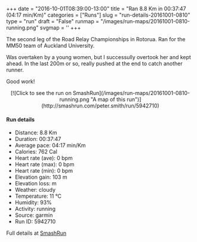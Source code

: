 +++
date = "2016-10-01T08:39:00-13:00"
title = "Ran 8.8 Km in 00:37:47 (04:17 min/Km)"
categories = ["Runs"]
slug = "run-details-20161001-0810"
type = "run"
draft = "False"
runmap = "/images/run-maps/20161001-0810-running.png"
svgmap = '<polyline points="13 94, 8 94, 5 92, 3 90, 4 88, 0 78, 1 73, 2 72, 3 70, 2 66, 2 64, 2 63, 6 59, 5 56, 4 54, 6 52, 6 51, 10 48, 13 47, 15 44, 23 42, 25 40, 28 40, 29 38, 29 38, 33 38, 35 38, 38 34, 45 32, 46 30, 50 22, 56 21, 58 23, 66 20, 68 18, 79 17, 84 16, 88 15, 100 12, 100 11, 97 8, 91 6">'
+++

The second leg of the Road Relay Championships in Rotorua. Ran for the MM50 team of Auckland University. 

Was overtaken by a young women, but I successully overtook her and kept ahead. In the last 200m or so, really pushed at the end to catch another runner.

Good work!

<!--more-->

<center>
[![Click to see the run on SmashRun](/images/run-maps/20161001-0810-running.png "A map of this run")](http://smashrun.com/peter.smith/run/5942710)
</center>

#### Run details

* Distance: 8.8 Km
* Duration: 00:37:47
* Average pace: 04:17 min/Km
* Calories: 762 Cal
* Heart rate (ave): 0 bpm
* Heart rate (max): 0 bpm
* Heart rate (min): 0 bpm
* Elevation gain: 103 m
* Elevation loss:  m
* Weather: cloudy
* Temperature: 11 &deg;C
* Humidity: 93%
* Activity: running
* Source: garmin
* Run ID: 5942710

Full details at [SmashRun](http://smashrun.com/peter.smith/run/5942710)